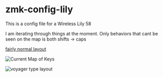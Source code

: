 # zmk-config-lily
This is a config file for a Wireless Lily 58

I am iterating through things at the moment. Only behaviors that cant be seen on the map is both shifts -> caps

[fairly normal layout](https://github.com/noahetka/zmk-config-lily/blob/main/Firmware_2_24_24.zip)


![Current Map of Keys](https://github.com/noahetka/zmk-config-lily/assets/27692471/756da628-01bb-4cdd-a166-e88241d3bf81)


![voyager type layout](https://github.com/noahetka/zmk-config-lily/assets/27692471/8c822c49-7b0b-41f1-ad5b-32ca653479f6)

